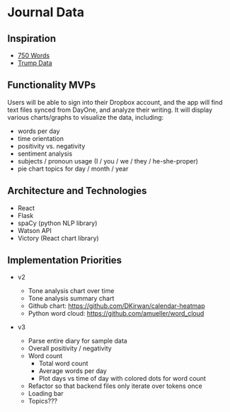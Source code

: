 # Journal Data

## Inspiration

- [750 Words][750words]
- [Trump Data][trumpdata]

[750words]: http://750words.com/
[trumpdata]: http://www.trumpdata.org/

## Functionality MVPs

Users will be able to sign into their Dropbox account, and the app will find text files synced from DayOne, and analyze their writing.  It will display various charts/graphs to visualize the data, including:

- words per day
- time orientation
- positivity vs. negativity
- sentiment analysis
- subjects / pronoun usage (I / you / we / they / he-she-proper)
- pie chart topics for day / month / year

## Architecture and Technologies

- React
- Flask
- spaCy (python NLP library)
- Watson API
- Victory (React chart library)

## Implementation Priorities

- v2
  + Tone analysis chart over time
  + Tone analysis summary chart
  + Github chart: https://github.com/DKirwan/calendar-heatmap
  + Python word cloud: https://github.com/amueller/word_cloud

- v3
  + Parse entire diary for sample data
  + Overall positivity / negativity
  + Word count
    - Total word count
    - Average words per day
    - Plot days vs time of day with colored dots for word count
  + Refactor so that backend files only iterate over tokens once
  + Loading bar
  + Topics???
